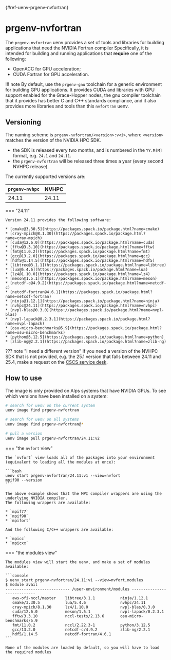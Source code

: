 [](){#ref-uenv-prgenv-nvfortran}
# prgenv-nvfortran

The `prgenv-nvfortran` uenv provides a set of tools and libraries for building applications that need the NVIDIA Fortran compiler
Specifically, it is intended for building and running applications that **require** one of the following:
* OpenACC for GPU acceleration;
* CUDA Fortran for GPU acceleration.

!!! note
    By default, use the `prgenv-gnu` toolchain for a generic environment for building GPU applications.
    It provides CUDA and libraries with GPU support enabled for the Grace-Hopper nodes, the gnu compiler toolchain that it provides has better C and C++ standards compliance, and it also provides more libraries and tools than this `nvfortran` uenv.

## Versioning

The naming scheme is `prgenv-nvfortran/<version>:v<i>`, where `<version>` matches the version of the NVIDIA HPC SDK.

* the SDK is released every two months, and is numbered in the `YY.M[M]` format, e.g. `24.1` and `24.11`.
* the `prgenv-nvfortran` will be released three times a year (every second NVHPC release).

The currently supported versions are:

| `prgenv-nvhpc` | NVHPC |
| --------------  | ----- |
| 24.11 | 24.11 |

=== "24.11"

    Version 24.11 provides the following software:

    * [cmake@3.30.5](https://packages.spack.io/package.html?name=cmake)
    * [cray-mpich@8.1.30](https://packages.spack.io/package.html?name=cray-mpich)
    * [cuda@12.6.0](https://packages.spack.io/package.html?name=cuda)
    * [fftw@3.3.10](https://packages.spack.io/package.html?name=fftw)
    * [fmt@11.0.2](https://packages.spack.io/package.html?name=fmt)
    * [gcc@13.2.0](https://packages.spack.io/package.html?name=gcc)
    * [hdf5@1.14.5](https://packages.spack.io/package.html?name=hdf5)
    * [libtree@3.1.1](https://packages.spack.io/package.html?name=libtree)
    * [lua@5.4.6](https://packages.spack.io/package.html?name=lua)
    * [lz4@1.10.0](https://packages.spack.io/package.html?name=lz4)
    * [meson@1.5.1](https://packages.spack.io/package.html?name=meson)
    * [netcdf-c@4.9.2](https://packages.spack.io/package.html?name=netcdf-c)
    * [netcdf-fortran@4.6.1](https://packages.spack.io/package.html?name=netcdf-fortran)
    * [ninja@1.12.1](https://packages.spack.io/package.html?name=ninja)
    * [nvhpc@24.11](https://packages.spack.io/package.html?name=nvhpc)
    * [nvpl-blas@0.3.0](https://packages.spack.io/package.html?name=nvpl-blas)
    * [nvpl-lapack@0.2.3.1](https://packages.spack.io/package.html?name=nvpl-lapack)
    * [osu-micro-benchmarks@5.9](https://packages.spack.io/package.html?name=osu-micro-benchmarks)
    * [python@3.12.5](https://packages.spack.io/package.html?name=python)
    * [zlib-ng@2.2.1](https://packages.spack.io/package.html?name=zlib-ng)

??? note "I need a different version"
    If you need a version of the NVHPC SDK that is not provided, e.g. the 25.1 version that falls between 24.11 and 25.4, make a request on the [CSCS service desk](https://jira.cscs.ch/plugins/servlet/desk).

## How to use

The image is only provided on Alps systems that have NVIDIA GPUs.
To see which versions have been installed on a system:

```bash
# search for uenv on the current system
uenv image find prgenv-nvfortran

# search for uenv on all systems
uenv image find prgenv-nvfortran@*

# pull a version
uenv image pull prgenv-nvfortran/24.11:v2
```

=== "the `nvfort` view"

    The `nvfort` view loads all of the packages into your environment (equivalent to loading all the modules at once):

    ```bash
    uenv start prgenv-nvfortran/24.11:v1 --view=nvfort
    mpif90 --version
    ```

    The above example shows that the MPI compiler wrappers are using the underlying NVIDIA compiler.
    The following wrappers are available:

    * `mpif77`
    * `mpif90`
    * `mpifort`

    And the following C/C++ wrappers are available:

    * `mpicc`
    * `mpicxx`

=== "the modules view"

    The modules view will start the uenv, and make a set of modules available:

    ```console
    $ uenv start prgenv-nvfortran/24.11:v1 --view=nvfort,modules
    $ module avail
    ---------------------------- /user-environment/modules ----------------------------
       aws-ofi-nccl/master    libtree/3.1.1           ninja/1.12.1
       cmake/3.30.5           lua/5.4.6               nvhpc/24.11
       cray-mpich/8.1.30      lz4/1.10.0              nvpl-blas/0.3.0
       cuda/12.6.0            meson/1.5.1             nvpl-lapack/0.2.3.1
       fftw/3.3.10            nccl-tests/2.13.6       osu-micro-benchmarks/5.9
       fmt/11.0.2             nccl/2.22.3-1           python/3.12.5
       gcc/13.2.0             netcdf-c/4.9.2          zlib-ng/2.2.1
       hdf5/1.14.5            netcdf-fortran/4.6.1
    ```

    None of the modules are loaded by default, so you will have to load the required modules
